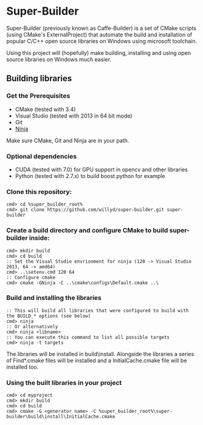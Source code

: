 # Super-Builder
Super-Builder (previously known as Caffe-Builder) is a set of CMake scripts (using CMake's ExternalProject) that automate the build and installation of popular C/C++ open source libraries on Windows using microsoft toolchain.

Using this project will (hopefully) make building, installing and using open source libraries on Windows much easier. 

## Building libraries
### Get the Prerequisites
* CMake (tested with 3.4)
* Visual Studio (tested with 2013 in 64 bit mode)
* Git
* [Ninja](https://github.com/ninja-build/ninja/releases/download/v1.6.0/ninja-win.zip)

Make sure CMake, Git and Ninja are in your path.

### Optional dependencies
* CUDA (tested with 7.0) for GPU support in opencv and other libraries
* Python (tested with 2.7.x) to build boost.python for example

### Clone this repository:
    cmd> cd %super_builder_root%    
    cmd> git clone https://github.com/willyd/super-builder.git super-builder
        
### Create a build directory and configure CMake to build super-builder inside:
    cmd> mkdir build
    cmd> cd build
    :: Set the Visual Studio envrionment for ninja (120 -> Visual Studio 2013, 64 -> amd64) 
    cmd> ..\setenv.cmd 120 64 
    :: Configure cmake
    cmd> cmake -GNinja -C ..\cmake\configs\Default.cmake ..\   
    
### Build and installing the libraries
    :: This will build all libraries that were configured to build with the BUILD_* options (see below)
    cmd> ninja
    :: Or alternatively
    cmd> ninja <libname>
    :: You can execute this command to list all possible targets
    cmd> ninja -t targets
    
The libraries will be installed in build\install. Alongside the libraries a series of Find*.cmake files will be installed and a InitialCache.cmake file will be installed too.    
    
### Using the built libraries in your project
    cmd> cd myproject
    cmd> mkdir build
    cmd> cd build
    cmd> cmake -G <generator name> -C %super_builder_root%\super-builder\build\install\InitialCache.cmake









